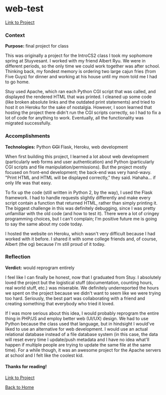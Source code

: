 # web-test
[Link to Project](https://github.com/benjamin-shen/web-test)  

### Context
**Purpose:** final project for class

This was originally a project for the IntroCS2 class I took my sophomore spring at Stuyvesant. I worked with my friend Albert Ryu. We were in different periods, so the only time we could work together was after school. Thinking back, my fondest memory is ordering two large cajun fries (from Five Guys) for dinner and working at his house until my mom told me I had to go home.

Stuy used Apache, which ran each Python CGI script that was called, and displayed the rendered HTML that was printed. I cleaned up some code (like broken absolute links and the outdated print statements) and tried to host it on Heroku for the sake of nostalgia. However, I soon learned that hosting the project there didn't run the CGI scripts correctly, so I had to fix a lot of code for anything to work. Eventually, all the functionality was migrated successfully.

### Accomplishments
**Technologies:** Python <del>CGI</del> Flask, Heroku, web development

When first building this project, I learned a lot about web development (particularly web forms and user authentication) and Python (particularly CGI scripts and file manipulation/permissions). But the project mostly focused on front-end development; the back-end was very hand-wavy. "Print HTML and HTML will be displayed correctly," they said. Hahaha... if only life was that easy.

To fix up the code (still written in Python 2, by the way), I used the Flask framework. I had to handle requests slightly differently and make every script contain a function that returned HTML, rather than simply printing it. The biggest challenge in this was definitely debugging, since I was pretty unfamiliar with the old code (and how to test it). There were a lot of cringey programming choices, but I can't complain; I'm positive future me is going to say the same about my code today.

I hosted the website on Heroku, which wasn't very difficult because I had worked with it before. I shared it with some college friends and, of course, Albert (the og) because I'm still proud of it today.

### Reflection
**Verdict:** would reprogram entirely

I feel like I can finally be honest, now that I graduated from Stuy. I absolutely loved the project but the logistical stuff (documentation, counting hours, real world stuff, etc.) was miserable. We definitely underreported the hours we spent on the project because we didn't want to seem like we were trying too hard. Seriously, the best part was collaborating with a friend and creating something that everybody who tried it loved.

If I was more serious about this idea, I would probably reprogram the entire thing in PHP/JS and employ better web (UI/UX) design. We had to use Python because the class used that language, but in hindsight I would've liked to use an alternative for web development. I would use an actual relational database instead of a file database system (in this case, the data will reset every time I update/push metadata and I have no idea what'll happen if multiple people are trying to update the same file at the same time). For a while though, it was an awesome project for the Apache servers at school and I felt like the coolest kid.

#### Thanks for reading!
[Link to Project](https://github.com/benjamin-shen/web-test)  

[Back to Home](/../../../about)  